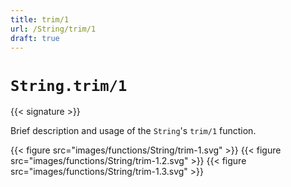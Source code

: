 ```yaml
---
title: trim/1
url: /String/trim/1
draft: true
---
```


# `String.trim/1`

{{< signature >}}

Brief description and usage of the `String`'s `trim/1` function.

{{< figure src="images/functions/String/trim-1.svg" >}}
{{< figure src="images/functions/String/trim-1.2.svg" >}}
{{< figure src="images/functions/String/trim-1.3.svg" >}}
